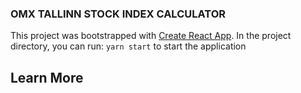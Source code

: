 ### OMX TALLINN STOCK INDEX CALCULATOR

This project was bootstrapped with [Create React App](https://github.com/facebook/create-react-app).
In the project directory, you can run: `yarn start` to start the application



## Learn More
